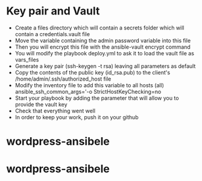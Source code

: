 # Key pair and Vault

- Create a files directory which will contain a secrets folder which will contain a credentials.vault file
- Move the variable containing the admin password variable into this file
- Then you will encrypt this file with the ansible-vault encrypt command
- You will modify the playbook deploy.yml to ask it to load the vault file as vars_files
- Generate a key pair (ssh-keygen -t rsa) leaving all parameters as default
- Copy the contents of the public key (id_rsa.pub) to the client's /home/admin/.ssh/authorized_host file
- Modify the inventory file to add this variable to all hosts (all) ansible_ssh_common_args='-o StrictHostKeyChecking=no
- Start your playbook by adding the parameter that will allow you to provide the vault key
- Check that everything went well
- In order to keep your work, push it on your github
# wordpress-ansibele
# wordpress-ansibele
